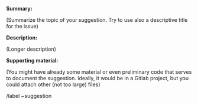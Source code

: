 **Summary:**

(Summarize the topic of your suggestion. Try to use also a
descriptive title for the issue)

**Description:**

(Longer description)

**Supporting material:**

(You might have already some material or even preliminary code
that serves to document the suggestion. Ideally, it would be in
a Gitlab project, but you could attach other (not too large) files)

/label ~suggestion
